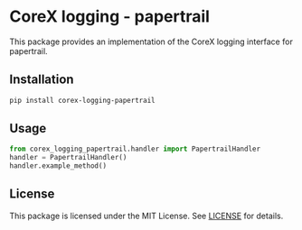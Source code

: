 # CoreX logging - papertrail

This package provides an implementation of the CoreX logging interface for papertrail.

## Installation
~~~bash
pip install corex-logging-papertrail
~~~

## Usage
~~~python
from corex_logging_papertrail.handler import PapertrailHandler
handler = PapertrailHandler()
handler.example_method()
~~~

## License
This package is licensed under the MIT License. See [LICENSE](../LICENSE) for details.
